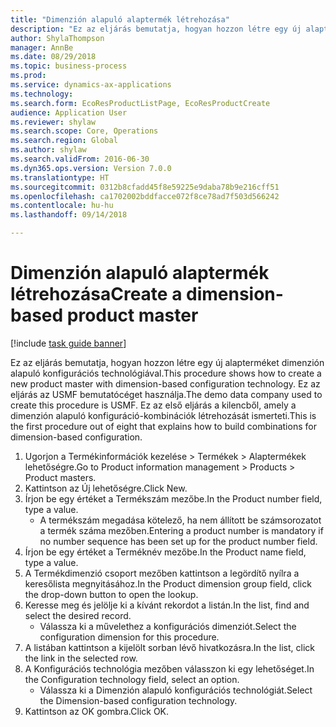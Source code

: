 ```yaml
--- 
title: "Dimenzión alapuló alaptermék létrehozása"
description: "Ez az eljárás bemutatja, hogyan hozzon létre egy új alapterméket dimenzión alapuló konfigurációs technológiával."
author: ShylaThompson
manager: AnnBe
ms.date: 08/29/2018
ms.topic: business-process
ms.prod: 
ms.service: dynamics-ax-applications
ms.technology: 
ms.search.form: EcoResProductListPage, EcoResProductCreate
audience: Application User
ms.reviewer: shylaw
ms.search.scope: Core, Operations
ms.search.region: Global
ms.author: shylaw
ms.search.validFrom: 2016-06-30
ms.dyn365.ops.version: Version 7.0.0
ms.translationtype: HT
ms.sourcegitcommit: 0312b8cfadd45f8e59225e9daba78b9e216cff51
ms.openlocfilehash: ca1702002bddfacce072f8ce78ad7f503d566242
ms.contentlocale: hu-hu
ms.lasthandoff: 09/14/2018

---
```

# <a name="create-a-dimension-based-product-master"></a><span data-ttu-id="24318-103">Dimenzión alapuló alaptermék létrehozása</span><span class="sxs-lookup"><span data-stu-id="24318-103">Create a dimension-based product master</span></span>

[!include [task guide banner](../../includes/task-guide-banner.md)]

<span data-ttu-id="24318-104">Ez az eljárás bemutatja, hogyan hozzon létre egy új alapterméket dimenzión alapuló konfigurációs technológiával.</span><span class="sxs-lookup"><span data-stu-id="24318-104">This procedure shows how to create a new product master with dimension-based configuration technology.</span></span> <span data-ttu-id="24318-105">Ez az eljárás az USMF bemutatócéget használja.</span><span class="sxs-lookup"><span data-stu-id="24318-105">The demo data company used to create this procedure is USMF.</span></span> <span data-ttu-id="24318-106">Ez az első eljárás a kilencből, amely a dimenzión alapuló konfiguráció-kombinációk létrehozását ismerteti.</span><span class="sxs-lookup"><span data-stu-id="24318-106">This is the first procedure out of eight that explains how to build combinations for dimension-based configuration.</span></span>

1. <span data-ttu-id="24318-107">Ugorjon a Termékinformációk kezelése > Termékek > Alaptermékek lehetőségre.</span><span class="sxs-lookup"><span data-stu-id="24318-107">Go to Product information management > Products > Product masters.</span></span>
2. <span data-ttu-id="24318-108">Kattintson az Új lehetőségre.</span><span class="sxs-lookup"><span data-stu-id="24318-108">Click New.</span></span>
3. <span data-ttu-id="24318-109">Írjon be egy értéket a Termékszám mezőbe.</span><span class="sxs-lookup"><span data-stu-id="24318-109">In the Product number field, type a value.</span></span>
    * <span data-ttu-id="24318-110">A termékszám megadása kötelező, ha nem állított be számsorozatot a termék száma mezőben.</span><span class="sxs-lookup"><span data-stu-id="24318-110">Entering a product number is mandatory if no number sequence has been set up for the product number field.</span></span>  
4. <span data-ttu-id="24318-111">Írjon be egy értéket a Terméknév mezőbe.</span><span class="sxs-lookup"><span data-stu-id="24318-111">In the Product name field, type a value.</span></span>
5. <span data-ttu-id="24318-112">A Termékdimenzió csoport mezőben kattintson a legördítő nyílra a keresőlista megnyitásához.</span><span class="sxs-lookup"><span data-stu-id="24318-112">In the Product dimension group field, click the drop-down button to open the lookup.</span></span>
6. <span data-ttu-id="24318-113">Keresse meg és jelölje ki a kívánt rekordot a listán.</span><span class="sxs-lookup"><span data-stu-id="24318-113">In the list, find and select the desired record.</span></span>
    * <span data-ttu-id="24318-114">Válassza ki a művelethez a konfigurációs dimenziót.</span><span class="sxs-lookup"><span data-stu-id="24318-114">Select the configuration dimension for this procedure.</span></span>  
7. <span data-ttu-id="24318-115">A listában kattintson a kijelölt sorban lévő hivatkozásra.</span><span class="sxs-lookup"><span data-stu-id="24318-115">In the list, click the link in the selected row.</span></span>
8. <span data-ttu-id="24318-116">A Konfigurációs technológia mezőben válasszon ki egy lehetőséget.</span><span class="sxs-lookup"><span data-stu-id="24318-116">In the Configuration technology field, select an option.</span></span>
    * <span data-ttu-id="24318-117">Válassza ki a Dimenzión alapuló konfigurációs technológiát.</span><span class="sxs-lookup"><span data-stu-id="24318-117">Select the Dimension-based configuration technology.</span></span>  
9. <span data-ttu-id="24318-118">Kattintson az OK gombra.</span><span class="sxs-lookup"><span data-stu-id="24318-118">Click OK.</span></span>


